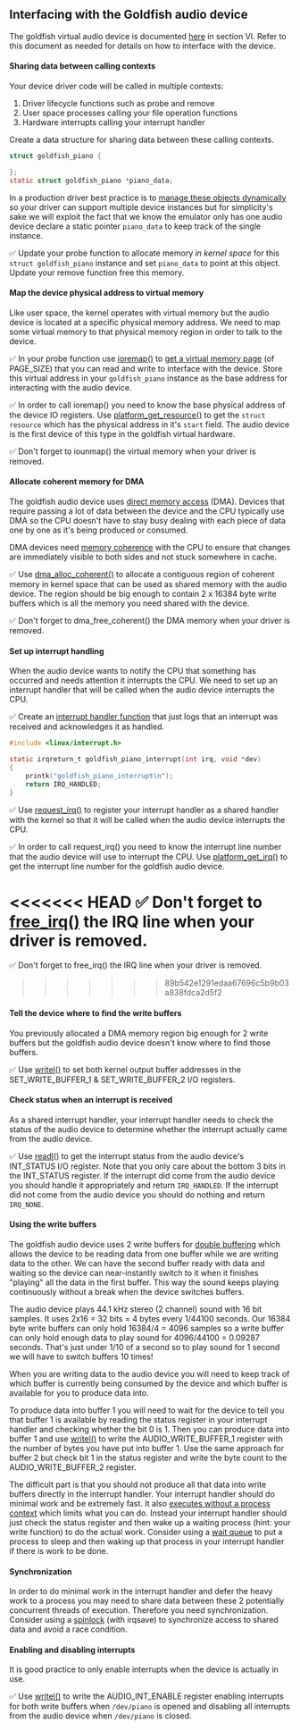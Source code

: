 ## Interfacing with the Goldfish audio device

The goldfish virtual audio device is documented [here](https://android.googlesource.com/platform/external/qemu/+/master/docs/GOLDFISH-VIRTUAL-HARDWARE.TXT) in section VI. Refer to this document as needed for details on how to interface with the device.

#### Sharing data between calling contexts

Your device driver code will be called in multiple contexts:

1. Driver lifecycle functions such as probe and remove
1. User space processes calling your file operation functions
1. Hardware interrupts calling your interrupt handler

Create a data structure for sharing data between these calling contexts.

```c
struct goldfish_piano {

};
static struct goldfish_piano *piano_data;
```

In a production driver best practice is to [manage these objects dynamically](https://static.lwn.net/images/pdf/LDD3/ch03.pdf) so your driver can support multiple device instances but for simplicity's sake we will exploit the fact that we know the emulator only has one audio device declare a static pointer `piano_data` to keep track of the single instance.

:white_check_mark: Update your probe function to allocate memory _in kernel space_ for this `struct goldfish_piano` instance and set `piano_data` to point at this object. Update your remove function free this memory.

#### Map the device physical address to virtual memory

Like user space, the kernel operates with virtual memory but the audio device is located at a specific physical memory address. We need to map some virtual memory to that physical memory region in order to talk to the device.

:white_check_mark: In your probe function use [ioremap()](http://learnlinuxconcepts.blogspot.com/2014/10/what-is-ioremap.html) to [get a virtual memory page](https://lwn.net/Articles/653585) (of PAGE_SIZE) that you can read and write to interface with the device. Store this virtual address in your `goldfish_piano` instance as the base address for interacting with the audio device.

:white_check_mark: In order to call ioremap() you need to know the base physical address of the device IO registers. Use [platform_get_resource()](https://lwn.net/Articles/448499) to get the `struct resource` which has the physical address in it's `start` field. The audio device is the first device of this type in the goldfish virtual hardware.

:white_check_mark: Don't forget to iounmap() the virtual memory when your driver is removed.

#### Allocate coherent memory for DMA

The goldfish audio device uses [direct memory access](https://en.wikipedia.org/wiki/Direct_memory_access) (DMA). Devices that require passing a lot of data between the device and the CPU typically use DMA so the CPU doesn't have to stay busy dealing with each piece of data one by one as it's being produced or consumed.

DMA devices need [memory coherence](https://en.wikipedia.org/wiki/Memory_coherence) with the CPU to ensure that changes are immediately visible to both sides and not stuck somewhere in cache.

:white_check_mark: Use [dma_alloc_coherent()](https://www.kernel.org/doc/Documentation/DMA-API.txt) to allocate a contiguous region of coherent memory in kernel space that can be used as shared memory with the audio device. The region should be big enough to contain 2 x 16384 byte write buffers which is all the memory you need shared with the device.

:white_check_mark: Don't forget to dma_free_coherent() the DMA memory when your driver is removed.

#### Set up interrupt handling

When the audio device wants to notify the CPU that something has occurred and needs attention it interrupts the CPU. We need to set up an interrupt handler that will be called when the audio device interrupts the CPU.

:white_check_mark: Create an [interrupt handler function](https://notes.shichao.io/lkd/ch7/#writing-an-interrupt-handler) that just logs that an interrupt was received and acknowledges it as handled.

```c
#include <linux/interrupt.h>

static irqreturn_t goldfish_piano_interrupt(int irq, void *dev)
{
    printk("goldfish_piano_interrupt\n");
    return IRQ_HANDLED;
}
```

:white_check_mark: Use [request_irq()](https://notes.shichao.io/lkd/ch7/#registering-an-interrupt-handler) to register your interrupt handler as a shared handler with the kernel so that it will be called when the audio device interrupts the CPU.

:white_check_mark: In order to call request_irq() you need to know the interrupt line number that the audio device will use to interrupt the CPU. Use [platform_get_irq()](https://lwn.net/Articles/448499) to get the interrupt line number for the goldfish audio device.

<<<<<<< HEAD
:white_check_mark: Don't forget to [free_irq()](https://notes.shichao.io/lkd/ch7/#freeing-an-interrupt-handler) the IRQ line when your driver is removed.
=======
:white_check_mark: Don't forget to free_irq() the IRQ line when your driver is removed.
>>>>>>> 89b542e1291edaa67696c5b9b03a838fdca2d5f2

#### Tell the device where to find the write buffers

You previously allocated a DMA memory region big enough for 2 write buffers but the goldfish audio device doesn't know where to find those buffers.

:white_check_mark: Use [writel()](http://www.xml.com/ldd/chapter/book/ch08.html#t4) to set both kernel output buffer addresses in the SET_WRITE_BUFFER_1 & SET_WRITE_BUFFER_2 I/O registers.

#### Check status when an interrupt is received

As a shared interrupt handler, your interrupt handler needs to check the status of the audio device to determine whether the interrupt actually came from the audio device.

:white_check_mark: Use [readl()](http://www.xml.com/ldd/chapter/book/ch08.html#t4) to get the interrupt status from the audio device's INT_STATUS I/O register. Note that you only care about the bottom 3 bits in the INT_STATUS register. If the interrupt did come from the audio device you should handle it appropriately and return `IRQ_HANDLED`. If the interrupt did not come from the audio device you should do nothing and return `IRQ_NONE`.

#### Using the write buffers

The goldfish audio device uses 2 write buffers for [double buffering](https://en.wikipedia.org/wiki/Multiple_buffering) which allows the device to be reading data from one buffer while we are writing data to the other. We can have the second buffer ready with data and waiting so the device can near-instantly switch to it when it finishes "playing" all the data in the first buffer. This way the sound keeps playing continuously without a break when the device switches buffers.

The audio device plays 44.1 kHz stereo (2 channel) sound with 16 bit samples. It uses 2x16 = 32 bits = 4 bytes every 1/44100 seconds. Our 16384 byte write buffers can only hold 16384/4 = 4096 samples so a write buffer can only hold enough data to play sound for 4096/44100 = 0.09287 seconds. That's just under 1/10 of a second so to play sound for 1 second we will have to switch buffers 10 times!

When you are writing data to the audio device you will need to keep track of which buffer is currently being consumed by the device and which buffer is available for you to produce data into.

To produce data into buffer 1 you will need to wait for the device to tell you that buffer 1 is available by reading the status register in your interrupt handler and checking whether the bit 0 is 1. Then you can produce data into buffer 1 and use [writel()](http://www.xml.com/ldd/chapter/book/ch08.html#t4) to write the AUDIO_WRITE_BUFFER_1 register with the number of bytes you have put into buffer 1. Use the same approach for buffer 2 but check bit 1 in the status register and write the byte count to the AUDIO_WRITE_BUFFER_2 register.

The difficult part is that you should not produce all that data into write buffers directly in the interrupt handler. Your interrupt handler should do minimal work and be extremely fast. It also [executes without a process context](https://notes.shichao.io/lkd/ch7/#difference-from-the-process-context) which limits what you can do. Instead your interrupt handler should just check the status register and then wake up a waiting process (hint: your write function) to do the actual work. Consider using a [wait queue](http://tuxthink.blogspot.com/2011/04/wait-queues.html) to put a process to sleep and then waking up that process in your interrupt handler if there is work to be done.

#### Synchronization

In order to do minimal work in the interrupt handler and defer the heavy work to a process you may need to share data between these 2 potentially concurrent threads of execution. Therefore you need synchronization. Consider using a [spinlock](http://www.linuxjournal.com/article/5833) (with irqsave) to synchronize access to shared data and avoid a race condition.

#### Enabling and disabling interrupts

It is good practice to only enable interrupts when the device is actually in use.

:white_check_mark: Use [writel()](http://www.xml.com/ldd/chapter/book/ch08.html#t4) to write the AUDIO_INT_ENABLE register enabling interrupts for both write buffers when `/dev/piano` is opened and disabling all interrupts from the audio device when `/dev/piano` is closed.
